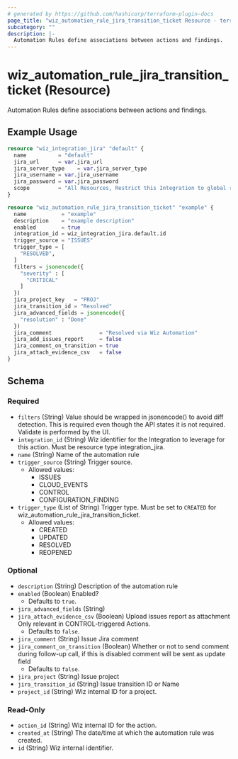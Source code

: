 ```yaml
---
# generated by https://github.com/hashicorp/terraform-plugin-docs
page_title: "wiz_automation_rule_jira_transition_ticket Resource - terraform-provider-wiz"
subcategory: ""
description: |-
  Automation Rules define associations between actions and findings.
---
```


# wiz_automation_rule_jira_transition_ticket (Resource)

Automation Rules define associations between actions and findings.

## Example Usage

```terraform
resource "wiz_integration_jira" "default" {
  name          = "default"
  jira_url      = var.jira_url
  jira_server_type    = var.jira_server_type
  jira_username = var.jira_username
  jira_password = var.jira_password
  scope         = "All Resources, Restrict this Integration to global roles only"
}

resource "wiz_automation_rule_jira_transition_ticket" "example" {
  name           = "example"
  description    = "example description"
  enabled        = true
  integration_id = wiz_integration_jira.default.id
  trigger_source = "ISSUES"
  trigger_type = [
    "RESOLVED",
  ]
  filters = jsonencode({
    "severity" : [
      "CRITICAL"
    ]
  })
  jira_project_key   = "PROJ"
  jira_transition_id = "Resolved"
  jira_advanced_fields = jsonencode({
    "resolution" : "Done"
  })
  jira_comment               = "Resolved via Wiz Automation"
  jira_add_issues_report     = false
  jira_comment_on_transition = true
  jira_attach_evidence_csv   = false
}
```

<!-- schema generated by tfplugindocs -->
## Schema

### Required

- `filters` (String) Value should be wrapped in jsonencode() to avoid diff detection. This is required even though the API states it is not required.  Validate is performed by the UI.
- `integration_id` (String) Wiz identifier for the Integration to leverage for this action. Must be resource type integration_jira.
- `name` (String) Name of the automation rule
- `trigger_source` (String) Trigger source.
    - Allowed values: 
        - ISSUES
        - CLOUD_EVENTS
        - CONTROL
        - CONFIGURATION_FINDING
- `trigger_type` (List of String) Trigger type. Must be set to `CREATED` for wiz_automation_rule_jira_transition_ticket.
    - Allowed values: 
        - CREATED
        - UPDATED
        - RESOLVED
        - REOPENED

### Optional

- `description` (String) Description of the automation rule
- `enabled` (Boolean) Enabled?
    - Defaults to `true`.
- `jira_advanced_fields` (String)
- `jira_attach_evidence_csv` (Boolean) Upload issues report as attachment Only relevant in CONTROL-triggered Actions.
    - Defaults to `false`.
- `jira_comment` (String) Issue Jira comment
- `jira_comment_on_transition` (Boolean) Whether or not to send comment during follow-up call, if this is disabled comment will be sent as update field
    - Defaults to `false`.
- `jira_project` (String) Issue project
- `jira_transition_id` (String) Issue transition ID or Name
- `project_id` (String) Wiz internal ID for a project.

### Read-Only

- `action_id` (String) Wiz internal ID for the action.
- `created_at` (String) The date/time at which the automation rule was created.
- `id` (String) Wiz internal identifier.
